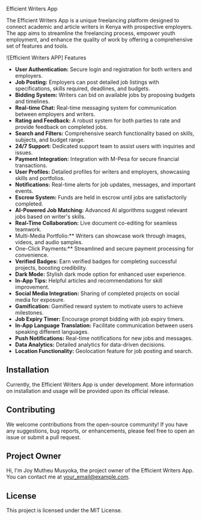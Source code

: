  Efficient Writers App

The Efficient Writers App is a unique freelancing platform designed to connect academic and article writers in Kenya with prospective employers. The app aims to streamline the freelancing process, empower youth employment, and enhance the quality of work by offering a comprehensive set of features and tools.

![Efficient Writers APP]
 Features

- **User Authentication:** Secure login and registration for both writers and employers.
- **Job Posting:** Employers can post detailed job listings with specifications, skills required, deadlines, and budgets.
- **Bidding System:** Writers can bid on available jobs by proposing budgets and timelines.
- **Real-time Chat:** Real-time messaging system for communication between employers and writers.
- **Rating and Feedback:** A robust system for both parties to rate and provide feedback on completed jobs.
- **Search and Filters:** Comprehensive search functionality based on skills, subjects, and budget range.
- **24/7 Support:** Dedicated support team to assist users with inquiries and issues.
- **Payment Integration:** Integration with M-Pesa for secure financial transactions.
- **User Profiles:** Detailed profiles for writers and employers, showcasing skills and portfolios.
- **Notifications:** Real-time alerts for job updates, messages, and important events.
- **Escrow System:** Funds are held in escrow until jobs are satisfactorily completed.
- **AI-Powered Job Matching:** Advanced AI algorithms suggest relevant jobs based on writer's skills.
- **Real-Time Collaboration:** Live document co-editing for seamless teamwork.
- Multi-Media Portfolio:** Writers can showcase work through images, videos, and audio samples.
- One-Click Payments:** Streamlined and secure payment processing for convenience.
- **Verified Badges:** Earn verified badges for completing successful projects, boosting credibility.
- **Dark Mode:** Stylish dark mode option for enhanced user experience.
- **In-App Tips:** Helpful articles and recommendations for skill improvement.
- **Social Media Integration:** Sharing of completed projects on social media for exposure.
- **Gamification:** Gamified reward system to motivate users to achieve milestones.
- **Job Expiry Timer:** Encourage prompt bidding with job expiry timers.
- **In-App Language Translation:** Facilitate communication between users speaking different languages.
- **Push Notifications:** Real-time notifications for new jobs and messages.
- **Data Analytics:** Detailed analytics for data-driven decisions.
- **Location Functionality:** Geolocation feature for job posting and search.

## Installation

Currently, the Efficient Writers App is under development. More information on installation and usage will be provided upon its official release.

## Contributing

We welcome contributions from the open-source community! If you have any suggestions, bug reports, or enhancements, please feel free to open an issue or submit a pull request.

## Project Owner

Hi, I'm Joy Mutheu Musyoka, the project owner of the Efficient Writers App. You can contact me at [your_email@example.com](mailto:your_email@example.com).

## License

This project is licensed under the MIT License.
